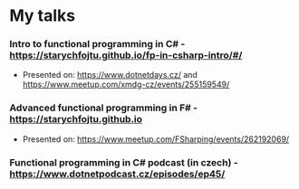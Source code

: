 # My talks

### Intro to functional programming in C# - https://starychfojtu.github.io/fp-in-csharp-intro/#/
- Presented on: https://www.dotnetdays.cz/ and https://www.meetup.com/xmdg-cz/events/255159549/

### Advanced functional programming in F# - https://starychfojtu.github.io
- Presented on: https://www.meetup.com/FSharping/events/262192069/

### Functional programming in C# podcast (in czech) - https://www.dotnetpodcast.cz/episodes/ep45/
